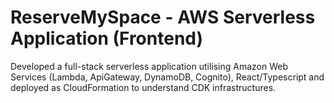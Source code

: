 # ReserveMySpace - AWS Serverless Application (Frontend)
Developed a full-stack serverless application utilising Amazon Web Services (Lambda, ApiGateway, DynamoDB, Cognito), React/Typescript and deployed as CloudFormation to understand CDK infrastructures.
